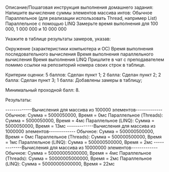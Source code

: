 Описание/Пошаговая инструкция выполнения домашнего задания:
Напишите вычисление суммы элементов массива интов:
Обычное
Параллельное (для реализации использовать Thread, например List)
Параллельное с помощью LINQ
Замерьте время выполнения для 100 000, 1 000 000 и 10 000 000

Укажите в таблице результаты замеров, указав:

Окружение (характеристики компьютера и ОС)
Время выполнения последовательного вычисления
Время выполнения параллельного вычисления
Время выполнения LINQ
Пришлите в чат с преподавателем помимо ссылки на репозиторий номера своих строк в таблице.


Критерии оценки:
5 баллов: Сделан пункт 1;
2 балла: Сделан пункт 2;
2 балла: Сделан пункт 3;
1 балла: Добавлены замеры в таблицу;

Минимальный проходной балл: 8.

Результаты:

-------------Вычисления для массива из 100000 элементов-------------
Обычное: Сумма = 5000050000, Время = 0мс
Параллельное (Threads): Сумма = 5000050000, Время = 4мс
Параллельное (LINQ): Сумма = 5000050000, Время = 13мс
-------------Вычисления для массива из 1000000 элементов-------------
Обычное: Сумма = 500000500000, Время = 0мс
Параллельное (Threads): Сумма = 500000500000, Время = 1мс
Параллельное (LINQ): Сумма = 500000500000, Время = 2мс
-------------Вычисления для массива из 10000000 элементов-------------
Обычное: Сумма = 50000005000000, Время = 4мс
Параллельное (Threads): Сумма = 50000005000000, Время = 2мс
Параллельное (LINQ): Сумма = 50000005000000, Время = 22мс
